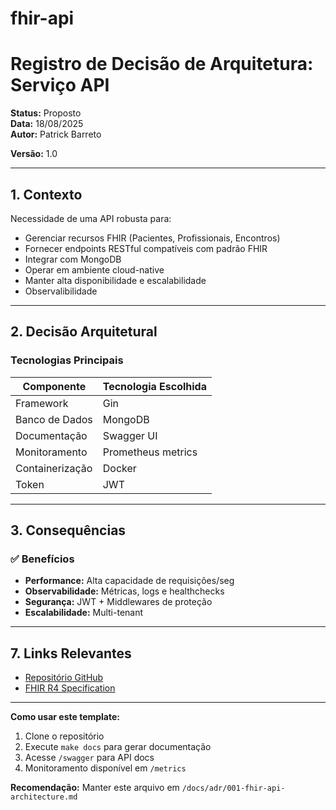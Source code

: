 # fhir-api


# Registro de Decisão de Arquitetura: Serviço API

**Status:** Proposto  
**Data:** 18/08/2025  
**Autor:** Patrick Barreto


**Versão:** 1.0

---

## 1. Contexto

Necessidade de uma API robusta para:
- Gerenciar recursos FHIR (Pacientes, Profissionais, Encontros)
- Fornecer endpoints RESTful compatíveis com padrão FHIR
- Integrar com MongoDB
- Operar em ambiente cloud-native
- Manter alta disponibilidade e escalabilidade
- Observalibilidade

---

## 2. Decisão Arquitetural

### Tecnologias Principais
| Componente       | Tecnologia Escolhida      |
|------------------|---------------------------|
| Framework        | Gin                       |
| Banco de Dados   | MongoDB                   |
| Documentação     | Swagger UI                |
| Monitoramento    | Prometheus metrics        |
| Containerização  | Docker                    |
| Token            | JWT                       |


---

## 3. Consequências

### ✅ Benefícios
- **Performance:** Alta capacidade de requisições/seg
- **Observabilidade:** Métricas, logs e healthchecks
- **Segurança:** JWT + Middlewares de proteção
- **Escalabilidade:** Multi-tenant

---

## 7. Links Relevantes
- [Repositório GitHub](https://github.com/barretodsp/fhir-api)
- [FHIR R4 Specification](http://hl7.org/fhir/R4)

---

**Como usar este template:**
1. Clone o repositório
2. Execute `make docs` para gerar documentação
3. Acesse `/swagger` para API docs
4. Monitoramento disponível em `/metrics`

**Recomendação:** Manter este arquivo em `/docs/adr/001-fhir-api-architecture.md`